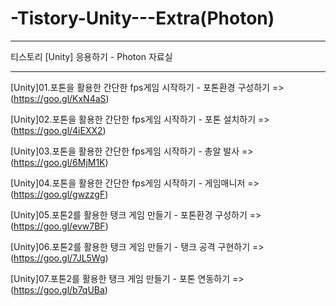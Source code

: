 # -Tistory-Unity---Extra(Photon)

-----------------------------------

티스토리 [Unity] 응용하기 - Photon 자료실

-----------------------------------

[Unity]01.포톤을 활용한 간단한 fps게임 시작하기 - 포톤환경 구성하기 => (https://goo.gl/KxN4aS)

[Unity]02.포톤을 활용한 간단한 fps게임 시작하기 - 포톤 설치하기 => (https://goo.gl/4iEXX2)

[Unity]03.포톤을 활용한 간단한 fps게임 시작하기 - 총알 발사 => (https://goo.gl/6MjM1K)

[Unity]04.포톤을 활용한 간단한 fps게임 시작하기 - 게임매니저 => (https://goo.gl/gwzzgF)

[Unity]05.포톤2를 활용한 탱크 게임 만들기 - 포톤환경 구성하기 => (https://goo.gl/evw7BF)

[Unity]06.포톤2를 활용한 탱크 게임 만들기 - 탱크 공격 구현하기 => (https://goo.gl/7JL5Wg)

[Unity]07.포톤2를 활용한 탱크 게임 만들기 - 포톤 연동하기 => (https://goo.gl/b7qUBa)
